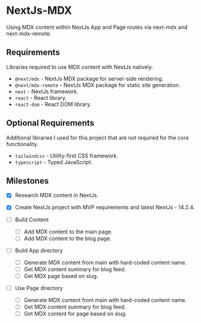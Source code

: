# NextJs-MDX

Using MDX content within NextJs App and Page routes via next-mdx and next-mdx-remote.

## Requirements

Libraries required to use MDX content with NextJs natively.

- `@next/mdx` - NextJs MDX package for server-side rendering.
- `@next/mdx-remote` - NextJs MDX package for static site generation.
- `next` - NextJs framework.
- `react` - React library.
- `react-dom` - React DOM library.

## Optional Requirements

Additional libraries I used for this project that are not required for the core functionality.

- `tailwindcss` - Utility-first CSS framework.
- `typescript` - Typed JavaScript.

## Milestones

- [x] Research MDX content in NextJs.
- [x] Create NextJs project with MVP requirements and latest NextJs - 14.2.4.
- [ ] Build Content
  - [ ] Add MDX content to the main page.
  - [ ] Add MDX content to the blog page.
- [ ] Build App directory

  - [ ] Generate MDX content from main with hard-coded content name.
  - [ ] Get MDX content summary for blog feed.
  - [ ] Get MDX page based on slug.

- [ ] Use Page directory
  - [ ] Generate MDX content from main with hard-coded content name.
  - [ ] Get MDX content summary for blog feed.
  - [ ] Get MDX content for page based on slug.
